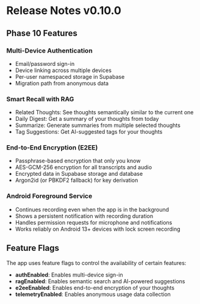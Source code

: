# Release Notes v0.10.0

## Phase 10 Features

### Multi-Device Authentication

- Email/password sign-in
- Device linking across multiple devices
- Per-user namespaced storage in Supabase
- Migration path from anonymous data

### Smart Recall with RAG

- Related Thoughts: See thoughts semantically similar to the current one
- Daily Digest: Get a summary of your thoughts from today
- Summarize: Generate summaries from multiple selected thoughts
- Tag Suggestions: Get AI-suggested tags for your thoughts

### End-to-End Encryption (E2EE)

- Passphrase-based encryption that only you know
- AES-GCM-256 encryption for all transcripts and audio
- Encrypted data in Supabase storage and database
- Argon2id (or PBKDF2 fallback) for key derivation

### Android Foreground Service

- Continues recording even when the app is in the background
- Shows a persistent notification with recording duration
- Handles permission requests for microphone and notifications
- Works reliably on Android 13+ devices with lock screen recording

## Feature Flags

The app uses feature flags to control the availability of certain features:

- **authEnabled**: Enables multi-device sign-in
- **ragEnabled**: Enables semantic search and AI-powered suggestions
- **e2eeEnabled**: Enables end-to-end encryption of your thoughts
- **telemetryEnabled**: Enables anonymous usage data collection
